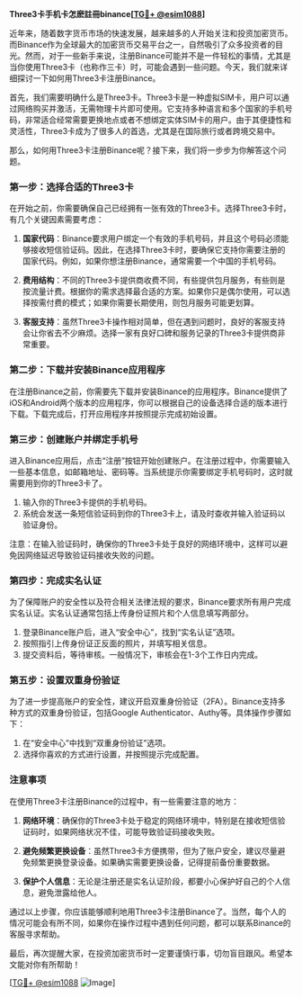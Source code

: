 **Three3卡手机卡怎麽註冊binance[[TG💪+ @esim1088](https://t.me/s/esim1088)]**

近年来，随着数字货币市场的快速发展，越来越多的人开始关注和投资加密货币。而Binance作为全球最大的加密货币交易平台之一，自然吸引了众多投资者的目光。然而，对于一些新手来说，注册Binance可能并不是一件轻松的事情，尤其是当你使用Three3卡（也称作三卡）时，可能会遇到一些问题。今天，我们就来详细探讨一下如何用Three3卡注册Binance。

首先，我们需要明确什么是Three3卡。Three3卡是一种虚拟SIM卡，用户可以通过网络购买并激活，无需物理卡片即可使用。它支持多种语言和多个国家的手机号码，非常适合经常需要更换地点或者不想绑定实体SIM卡的用户。由于其便捷性和灵活性，Three3卡成为了很多人的首选，尤其是在国际旅行或者跨境交易中。

那么，如何用Three3卡注册Binance呢？接下来，我们将一步步为你解答这个问题。

### 第一步：选择合适的Three3卡

在开始之前，你需要确保自己已经拥有一张有效的Three3卡。选择Three3卡时，有几个关键因素需要考虑：

1. **国家代码**：Binance要求用户绑定一个有效的手机号码，并且这个号码必须能够接收短信验证码。因此，在选择Three3卡时，要确保它支持你需要注册的国家代码。例如，如果你想注册Binance，通常需要一个中国的手机号码。

2. **费用结构**：不同的Three3卡提供商收费不同，有些提供包月服务，有些则是按流量计费。根据你的需求选择最合适的方案。如果你只是偶尔使用，可以选择按需付费的模式；如果你需要长期使用，则包月服务可能更划算。

3. **客服支持**：虽然Three3卡操作相对简单，但在遇到问题时，良好的客服支持会让你省去不少麻烦。选择一家有良好口碑和服务记录的Three3卡提供商非常重要。

### 第二步：下载并安装Binance应用程序

在注册Binance之前，你需要先下载并安装Binance的应用程序。Binance提供了iOS和Android两个版本的应用程序，你可以根据自己的设备选择合适的版本进行下载。下载完成后，打开应用程序并按照提示完成初始设置。

### 第三步：创建账户并绑定手机号

进入Binance应用后，点击“注册”按钮开始创建账户。在注册过程中，你需要输入一些基本信息，如邮箱地址、密码等。当系统提示你需要绑定手机号码时，这时就需要用到你的Three3卡了。

1. 输入你的Three3卡提供的手机号码。
2. 系统会发送一条短信验证码到你的Three3卡上，请及时查收并输入验证码以验证身份。

注意：在输入验证码时，确保你的Three3卡处于良好的网络环境中，这样可以避免因网络延迟导致验证码接收失败的问题。

### 第四步：完成实名认证

为了保障账户的安全性以及符合相关法律法规的要求，Binance要求所有用户完成实名认证。实名认证通常包括上传身份证照片和个人信息填写两部分。

1. 登录Binance账户后，进入“安全中心”，找到“实名认证”选项。
2. 按照指引上传身份证正反面的照片，并填写相关信息。
3. 提交资料后，等待审核。一般情况下，审核会在1-3个工作日内完成。

### 第五步：设置双重身份验证

为了进一步提高账户的安全性，建议开启双重身份验证（2FA）。Binance支持多种方式的双重身份验证，包括Google Authenticator、Authy等。具体操作步骤如下：

1. 在“安全中心”中找到“双重身份验证”选项。
2. 选择你喜欢的方式进行设置，并按照提示完成配置。

### 注意事项

在使用Three3卡注册Binance的过程中，有一些需要注意的地方：

1. **网络环境**：确保你的Three3卡处于稳定的网络环境中，特别是在接收短信验证码时，如果网络状况不佳，可能导致验证码接收失败。
   
2. **避免频繁更换设备**：虽然Three3卡方便携带，但为了账户安全，建议尽量避免频繁更换登录设备。如果确实需要更换设备，记得提前备份重要数据。

3. **保护个人信息**：无论是注册还是实名认证阶段，都要小心保护好自己的个人信息，避免泄露给他人。

通过以上步骤，你应该能够顺利地用Three3卡注册Binance了。当然，每个人的情况可能会有所不同，如果你在操作过程中遇到任何问题，都可以联系Binance的客服寻求帮助。

最后，再次提醒大家，在投资加密货币时一定要谨慎行事，切勿盲目跟风。希望本文能对你有所帮助！

[[TG💪+ @esim1088](https://t.me/s/esim1088) ![Image](https://i.postimg.cc/4NQfJmqS/Snipaste-2025-05-13-00-14-12.png)]